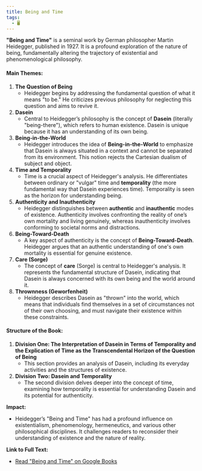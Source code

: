 ```yaml
---
title: Being and Time
tags:
  - 🖥️
---
```


**"Being and Time"** is a seminal work by German philosopher Martin Heidegger, published in 1927. It is a profound exploration of the nature of being, fundamentally altering the trajectory of existential and phenomenological philosophy.  

#### Main Themes:

1. **The Question of Being**
    - Heidegger begins by addressing the fundamental question of what it means "to be." He criticizes previous philosophy for neglecting this question and aims to revive it.
2. **Dasein**
    - Central to Heidegger’s philosophy is the concept of **Dasein** (literally "being-there"), which refers to human existence. Dasein is unique because it has an understanding of its own being.
3. **Being-in-the-World**
    - Heidegger introduces the idea of **Being-in-the-World** to emphasize that Dasein is always situated in a context and cannot be separated from its environment. This notion rejects the Cartesian dualism of subject and object.
4. **Time and Temporality**
    - Time is a crucial aspect of Heidegger's analysis. He differentiates between ordinary or "vulgar" time and **temporality** (the more fundamental way that Dasein experiences time). Temporality is seen as the horizon for understanding being.
5. **Authenticity and Inauthenticity**
    - Heidegger distinguishes between **authentic** and **inauthentic** modes of existence. Authenticity involves confronting the reality of one’s own mortality and living genuinely, whereas inauthenticity involves conforming to societal norms and distractions.
6. **Being-Toward-Death**
    - A key aspect of authenticity is the concept of **Being-Toward-Death**. Heidegger argues that an authentic understanding of one's own mortality is essential for genuine existence.
7. **Care (Sorge)**
    - The concept of **care** (Sorge) is central to Heidegger's analysis. It represents the fundamental structure of Dasein, indicating that Dasein is always concerned with its own being and the world around it.
8. **Thrownness (Geworfenheit)**
    - Heidegger describes Dasein as "thrown" into the world, which means that individuals find themselves in a set of circumstances not of their own choosing, and must navigate their existence within these constraints.

#### Structure of the Book:

1. **Division One: The Interpretation of Dasein in Terms of Temporality and the Explication of Time as the Transcendental Horizon of the Question of Being**
    - This section provides an analysis of Dasein, including its everyday activities and the structures of existence.
2. **Division Two: Dasein and Temporality**
    - The second division delves deeper into the concept of time, examining how temporality is essential for understanding Dasein and its potential for authenticity.

**Impact:**  
- Heidegger’s "Being and Time" has had a profound influence on existentialism, phenomenology, hermeneutics, and various other philosophical disciplines. It challenges readers to reconsider their understanding of existence and the nature of reality.

**Link to Full Text:**  
- [Read "Being and Time" on Google Books](https://books.google.com/books/about/Being_and_Time.html?id=2P-Lc872b1UC)  
